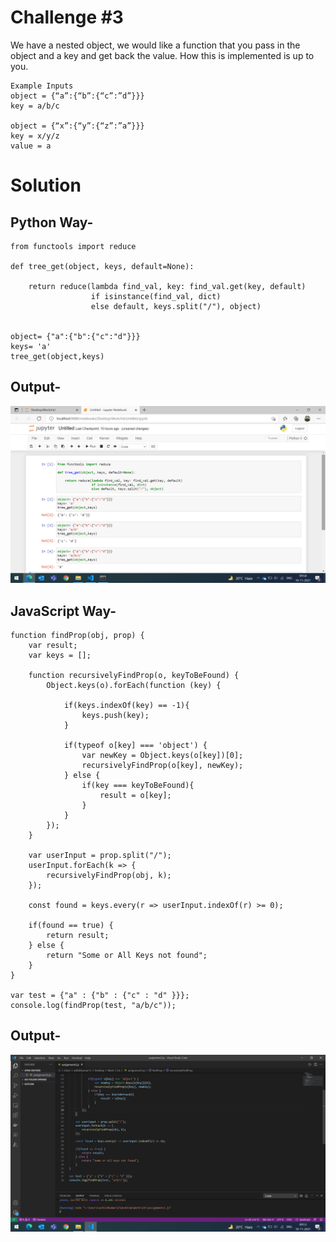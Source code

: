 # Challenge #3

We have a nested object, we would like a function that you pass in the object and a key and get back the value. How this is implemented is up to you.
```
Example Inputs
object = {“a”:{“b”:{“c”:”d”}}}
key = a/b/c

object = {“x”:{“y”:{“z”:”a”}}}
key = x/y/z
value = a
```
# Solution

Python Way-
--------------

```
from functools import reduce

def tree_get(object, keys, default=None):
    
    return reduce(lambda find_val, key: find_val.get(key, default) 
                  if isinstance(find_val, dict)
                  else default, keys.split("/"), object)


object= {"a":{"b":{"c":"d"}}}
keys= 'a'
tree_get(object,keys)
```

Output-
-------

![](python-output.png)


JavaScript Way-
------------------

```
function findProp(obj, prop) {
	var result;
	var keys = [];
	
	function recursivelyFindProp(o, keyToBeFound) {
		Object.keys(o).forEach(function (key) {
			
			if(keys.indexOf(key) == -1){
				keys.push(key);
			}
			
			if(typeof o[key] === 'object') {
				var newKey = Object.keys(o[key])[0];
				recursivelyFindProp(o[key], newKey);
			} else {
				if(key === keyToBeFound){
					result = o[key];
				}
			}
		});
	}
	
	var userInput = prop.split("/");
	userInput.forEach(k => {
		recursivelyFindProp(obj, k);
	});
	
	const found = keys.every(r => userInput.indexOf(r) >= 0);
	
	if(found == true) {
		return result;
	} else {
		return "Some or All Keys not found";
	}
}

var test = {"a" : {"b" : {"c" : "d" }}};
console.log(findProp(test, "a/b/c"));
```

Output-
--------
![](js-output.png)



